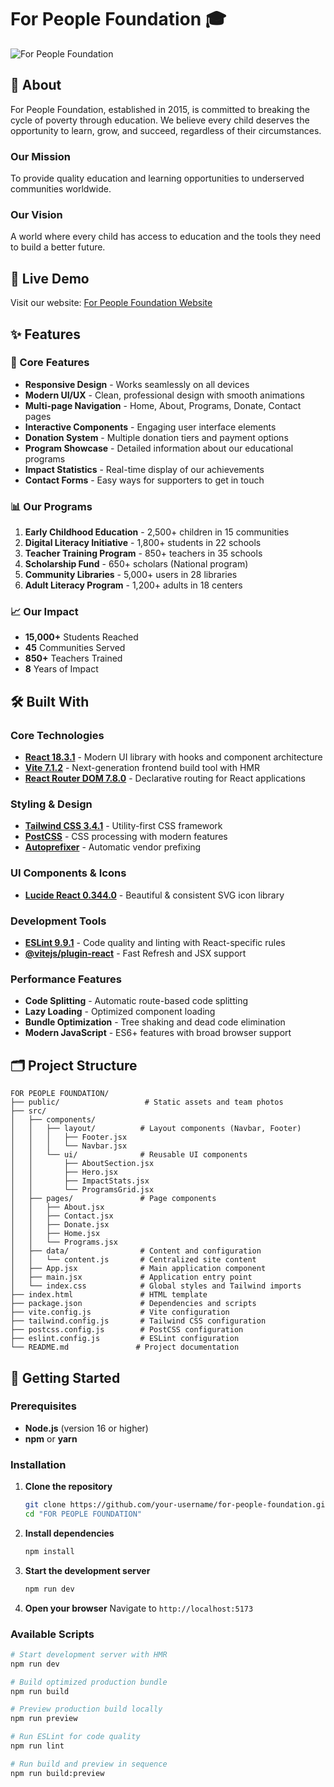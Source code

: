 # For People Foundation 🎓

![For People Foundation](https://images.unsplash.com/photo-1497486751825-1233686d5d80?ixlib=rb-4.0.3&auto=format&fit=crop&w=1200&q=80)

## 🌟 About

For People Foundation, established in 2015, is committed to breaking the cycle of poverty through education. We believe every child deserves the opportunity to learn, grow, and succeed, regardless of their circumstances.

### Our Mission
To provide quality education and learning opportunities to underserved communities worldwide.

### Our Vision
A world where every child has access to education and the tools they need to build a better future.

## 🚀 Live Demo

Visit our website: [For People Foundation Website](https://your-domain.com)

## ✨ Features

### 🎯 Core Features
- **Responsive Design** - Works seamlessly on all devices
- **Modern UI/UX** - Clean, professional design with smooth animations
- **Multi-page Navigation** - Home, About, Programs, Donate, Contact pages
- **Interactive Components** - Engaging user interface elements
- **Donation System** - Multiple donation tiers and payment options
- **Program Showcase** - Detailed information about our educational programs
- **Impact Statistics** - Real-time display of our achievements
- **Contact Forms** - Easy ways for supporters to get in touch

### 📊 Our Programs
1. **Early Childhood Education** - 2,500+ children in 15 communities
2. **Digital Literacy Initiative** - 1,800+ students in 22 schools
3. **Teacher Training Program** - 850+ teachers in 35 schools
4. **Scholarship Fund** - 650+ scholars (National program)
5. **Community Libraries** - 5,000+ users in 28 libraries
6. **Adult Literacy Program** - 1,200+ adults in 18 centers

### 📈 Our Impact
- **15,000+** Students Reached
- **45** Communities Served
- **850+** Teachers Trained
- **8** Years of Impact

## 🛠️ Built With

### Core Technologies
- **[React 18.3.1](https://reactjs.org/)** - Modern UI library with hooks and component architecture
- **[Vite 7.1.2](https://vitejs.dev/)** - Next-generation frontend build tool with HMR
- **[React Router DOM 7.8.0](https://reactrouter.com/)** - Declarative routing for React applications

### Styling & Design
- **[Tailwind CSS 3.4.1](https://tailwindcss.com/)** - Utility-first CSS framework
- **[PostCSS](https://postcss.org/)** - CSS processing with modern features
- **[Autoprefixer](https://autoprefixer.github.io/)** - Automatic vendor prefixing

### UI Components & Icons
- **[Lucide React 0.344.0](https://lucide.dev/)** - Beautiful & consistent SVG icon library

### Development Tools
- **[ESLint 9.9.1](https://eslint.org/)** - Code quality and linting with React-specific rules
- **[@vitejs/plugin-react](https://github.com/vitejs/vite-plugin-react)** - Fast Refresh and JSX support

### Performance Features
- **Code Splitting** - Automatic route-based code splitting
- **Lazy Loading** - Optimized component loading
- **Bundle Optimization** - Tree shaking and dead code elimination
- **Modern JavaScript** - ES6+ features with broad browser support

## 🗂️ Project Structure

```
FOR PEOPLE FOUNDATION/
├── public/                   # Static assets and team photos
├── src/
│   ├── components/
│   │   ├── layout/          # Layout components (Navbar, Footer)
│   │   │   ├── Footer.jsx
│   │   │   └── Navbar.jsx
│   │   └── ui/              # Reusable UI components
│   │       ├── AboutSection.jsx
│   │       ├── Hero.jsx
│   │       ├── ImpactStats.jsx
│   │       └── ProgramsGrid.jsx
│   ├── pages/               # Page components
│   │   ├── About.jsx
│   │   ├── Contact.jsx
│   │   ├── Donate.jsx
│   │   ├── Home.jsx
│   │   └── Programs.jsx
│   ├── data/                # Content and configuration
│   │   └── content.js       # Centralized site content
│   ├── App.jsx              # Main application component
│   ├── main.jsx             # Application entry point
│   └── index.css            # Global styles and Tailwind imports
├── index.html               # HTML template
├── package.json             # Dependencies and scripts
├── vite.config.js           # Vite configuration
├── tailwind.config.js       # Tailwind CSS configuration
├── postcss.config.js        # PostCSS configuration
├── eslint.config.js         # ESLint configuration
└── README.md               # Project documentation
```

## 🚀 Getting Started

### Prerequisites
- **Node.js** (version 16 or higher)
- **npm** or **yarn**

### Installation

1. **Clone the repository**
   ```bash
   git clone https://github.com/your-username/for-people-foundation.git
   cd "FOR PEOPLE FOUNDATION"
   ```

2. **Install dependencies**
   ```bash
   npm install
   ```

3. **Start the development server**
   ```bash
   npm run dev
   ```

4. **Open your browser**
   Navigate to `http://localhost:5173`

### Available Scripts

```bash
# Start development server with HMR
npm run dev

# Build optimized production bundle
npm run build

# Preview production build locally
npm run preview

# Run ESLint for code quality
npm run lint

# Run build and preview in sequence
npm run build:preview
```

